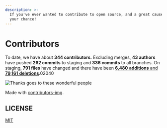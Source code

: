 ```yaml
---
description: >-
  If you've ever wanted to contribute to open source, and a great cause, now is
  your chance!
---
```


# Contributors

To date, we have about **344 contributors.** Excluding merges, **43 authors** have pushed **262 commits** to staging and **336 commits** to all branches. On staging, **791 files** have changed and there have been [**6,480** **additions** and **79,161** **deletions**](https://github.com/benawad/dogehouse/compare/d9974621bfc17efd75a0ba99828226ecb16163c7...staging).02040

![Thanks goes to these wonderful people](https://user-images.githubusercontent.com/42372656/115380792-da211900-a1ca-11eb-8429-5b7e93276728.png)

Made with [contributors-img](https://contrib.rocks).

## LICENSE

[MIT](https://github.com/all-contributors/all-contributors/blob/master/LICENSE)

